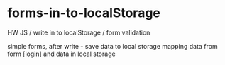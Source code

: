 # forms-in-to-localStorage
HW JS / write in to localStorage / form validation

simple forms, after write - save data to local storage
mapping data from form [login] and data in local storage

